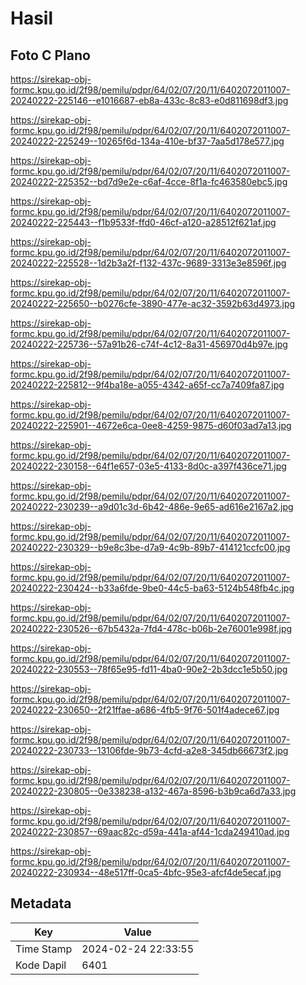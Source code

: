 # Hasil

## Foto C Plano

https://sirekap-obj-formc.kpu.go.id/2f98/pemilu/pdpr/64/02/07/20/11/6402072011007-20240222-225146--e1016687-eb8a-433c-8c83-e0d811698df3.jpg

https://sirekap-obj-formc.kpu.go.id/2f98/pemilu/pdpr/64/02/07/20/11/6402072011007-20240222-225249--10265f6d-134a-410e-bf37-7aa5d178e577.jpg

https://sirekap-obj-formc.kpu.go.id/2f98/pemilu/pdpr/64/02/07/20/11/6402072011007-20240222-225352--bd7d9e2e-c6af-4cce-8f1a-fc463580ebc5.jpg

https://sirekap-obj-formc.kpu.go.id/2f98/pemilu/pdpr/64/02/07/20/11/6402072011007-20240222-225443--f1b9533f-ffd0-46cf-a120-a28512f621af.jpg

https://sirekap-obj-formc.kpu.go.id/2f98/pemilu/pdpr/64/02/07/20/11/6402072011007-20240222-225528--1d2b3a2f-f132-437c-9689-3313e3e8596f.jpg

https://sirekap-obj-formc.kpu.go.id/2f98/pemilu/pdpr/64/02/07/20/11/6402072011007-20240222-225650--b0276cfe-3890-477e-ac32-3592b63d4973.jpg

https://sirekap-obj-formc.kpu.go.id/2f98/pemilu/pdpr/64/02/07/20/11/6402072011007-20240222-225736--57a91b26-c74f-4c12-8a31-456970d4b97e.jpg

https://sirekap-obj-formc.kpu.go.id/2f98/pemilu/pdpr/64/02/07/20/11/6402072011007-20240222-225812--9f4ba18e-a055-4342-a65f-cc7a7409fa87.jpg

https://sirekap-obj-formc.kpu.go.id/2f98/pemilu/pdpr/64/02/07/20/11/6402072011007-20240222-225901--4672e6ca-0ee8-4259-9875-d60f03ad7a13.jpg

https://sirekap-obj-formc.kpu.go.id/2f98/pemilu/pdpr/64/02/07/20/11/6402072011007-20240222-230158--64f1e657-03e5-4133-8d0c-a397f436ce71.jpg

https://sirekap-obj-formc.kpu.go.id/2f98/pemilu/pdpr/64/02/07/20/11/6402072011007-20240222-230239--a9d01c3d-6b42-486e-9e65-ad616e2167a2.jpg

https://sirekap-obj-formc.kpu.go.id/2f98/pemilu/pdpr/64/02/07/20/11/6402072011007-20240222-230329--b9e8c3be-d7a9-4c9b-89b7-414121ccfc00.jpg

https://sirekap-obj-formc.kpu.go.id/2f98/pemilu/pdpr/64/02/07/20/11/6402072011007-20240222-230424--b33a6fde-9be0-44c5-ba63-5124b548fb4c.jpg

https://sirekap-obj-formc.kpu.go.id/2f98/pemilu/pdpr/64/02/07/20/11/6402072011007-20240222-230526--67b5432a-7fd4-478c-b06b-2e76001e998f.jpg

https://sirekap-obj-formc.kpu.go.id/2f98/pemilu/pdpr/64/02/07/20/11/6402072011007-20240222-230553--78f65e95-fd11-4ba0-90e2-2b3dcc1e5b50.jpg

https://sirekap-obj-formc.kpu.go.id/2f98/pemilu/pdpr/64/02/07/20/11/6402072011007-20240222-230650--2f21ffae-a686-4fb5-9f76-501f4adece67.jpg

https://sirekap-obj-formc.kpu.go.id/2f98/pemilu/pdpr/64/02/07/20/11/6402072011007-20240222-230733--13106fde-9b73-4cfd-a2e8-345db66673f2.jpg

https://sirekap-obj-formc.kpu.go.id/2f98/pemilu/pdpr/64/02/07/20/11/6402072011007-20240222-230805--0e338238-a132-467a-8596-b3b9ca6d7a33.jpg

https://sirekap-obj-formc.kpu.go.id/2f98/pemilu/pdpr/64/02/07/20/11/6402072011007-20240222-230857--69aac82c-d59a-441a-af44-1cda249410ad.jpg

https://sirekap-obj-formc.kpu.go.id/2f98/pemilu/pdpr/64/02/07/20/11/6402072011007-20240222-230934--48e517ff-0ca5-4bfc-95e3-afcf4de5ecaf.jpg


## Metadata

| Key        | Value               |
| ---------- | ------------------- |
| Time Stamp | 2024-02-24 22:33:55 |
| Kode Dapil | 6401                |




